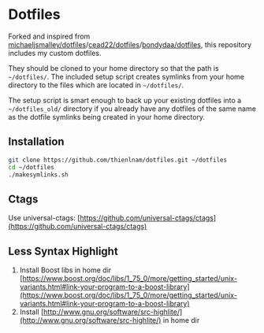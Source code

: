 Dotfiles
========
Forked and inspired from [michaeljsmalley/dotfiles](https://github.com/michaeljsmalley/dotfiles)/[cead22/dotfiles](https://github.com/cead22/dotfiles)/[bondydaa/dotfiles](https://github.com/bondydaa/dotfiles),
this repository includes my custom dotfiles.

They should be cloned to your home directory so that the path is `~/dotfiles/`.
The included setup script creates symlinks from your home directory to the files
which are located in `~/dotfiles/`.

The setup script is smart enough to back up your existing dotfiles into a
`~/dotfiles_old/` directory if you already have any dotfiles of the same name as
the dotfile symlinks being created in your home directory.

Installation
------------

``` bash
git clone https://github.com/thienlnam/dotfiles.git ~/dotfiles
cd ~/dotfiles
./makesymlinks.sh
```

Ctags
------------
Use universal-ctags: [https://github.com/universal-ctags/ctags](https://github.com/universal-ctags/ctags)

Less Syntax Highlight
------------
1. Install Boost libs in home dir [https://www.boost.org/doc/libs/1_75_0/more/getting_started/unix-variants.html#link-your-program-to-a-boost-library](https://www.boost.org/doc/libs/1_75_0/more/getting_started/unix-variants.html#link-your-program-to-a-boost-library)
1. Install [http://www.gnu.org/software/src-highlite/](http://www.gnu.org/software/src-highlite/) in home dir
